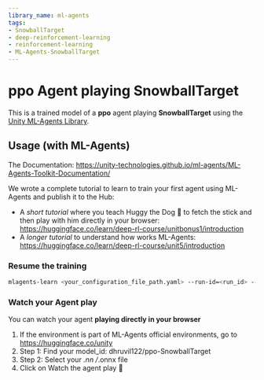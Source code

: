 ```yaml
---
library_name: ml-agents
tags:
- SnowballTarget
- deep-reinforcement-learning
- reinforcement-learning
- ML-Agents-SnowballTarget
---
```


  # **ppo** Agent playing **SnowballTarget**
  This is a trained model of a **ppo** agent playing **SnowballTarget**
  using the [Unity ML-Agents Library](https://github.com/Unity-Technologies/ml-agents).

  ## Usage (with ML-Agents)
  The Documentation: https://unity-technologies.github.io/ml-agents/ML-Agents-Toolkit-Documentation/

  We wrote a complete tutorial to learn to train your first agent using ML-Agents and publish it to the Hub:
  - A *short tutorial* where you teach Huggy the Dog 🐶 to fetch the stick and then play with him directly in your
  browser: https://huggingface.co/learn/deep-rl-course/unitbonus1/introduction
  - A *longer tutorial* to understand how works ML-Agents:
  https://huggingface.co/learn/deep-rl-course/unit5/introduction

  ### Resume the training
  ```bash
  mlagents-learn <your_configuration_file_path.yaml> --run-id=<run_id> --resume
  ```

  ### Watch your Agent play
  You can watch your agent **playing directly in your browser**

  1. If the environment is part of ML-Agents official environments, go to https://huggingface.co/unity
  2. Step 1: Find your model_id: dhruvil122/ppo-SnowballTarget
  3. Step 2: Select your *.nn /*.onnx file
  4. Click on Watch the agent play 👀
  